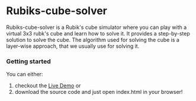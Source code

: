 Rubiks-cube-solver
==============================================================================

Rubiks-cube-solver is a Rubik's cube simulator where you can play with a virtual 3x3 rubk's cube and learn how to solve it.
It provides a step-by-step solution to solve the cube. The algorithm used for solving the cube is a layer-wise approach, that we usually use for solving it.

### Getting started
You can either:
1. checkout the [Live Demo](https://rama-rubik.herokuapp.com/index.html) or
2. download the source code and just open index.html in your browser!

